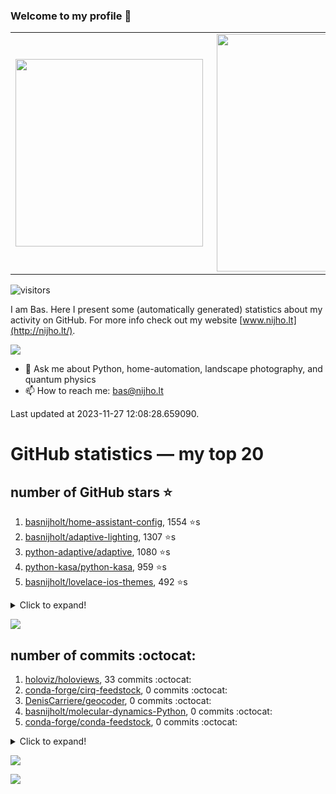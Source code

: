 ### Welcome to my profile 👋

<center>
  <table>
    <tr>
        <td><img width="300px" align="left" src="https://github-readme-stats.vercel.app/api/top-langs/?username=basnijholt&hide=TeX,Jupyter%20Notebook&layout=compact&theme=radical" /></td>
        <td><img align='right' src="https://github-readme-stats.vercel.app/api?username=basnijholt&show_icons=true&theme=radical" width="380"></td>
    </tr>
  </table>
</center>

![visitors](https://visitor-badge.glitch.me/badge?page_id=basnijholt.visitor-badge)

I am Bas. Here I present some (automatically generated) statistics about my activity on GitHub. For more info check out my website [www.nijho.lt](http://nijho.lt/).

![](https://www.nijho.lt/authors/admin/avatar_hu9e60e4b9bc120dfb6a666009f2878da6_182107_250x250_fill_q90_lanczos_center.jpg)

- 💬 Ask me about Python, home-automation, landscape photography, and quantum physics
- 📫 How to reach me: bas@nijho.lt

Last updated at 2023-11-27 12:08:28.659090.

# GitHub statistics — my top 20

## number of GitHub stars ⭐️

1. [basnijholt/home-assistant-config](https://github.com/basnijholt/home-assistant-config/), 1554 ⭐️s
2. [basnijholt/adaptive-lighting](https://github.com/basnijholt/adaptive-lighting/), 1307 ⭐️s
3. [python-adaptive/adaptive](https://github.com/python-adaptive/adaptive/), 1080 ⭐️s
4. [python-kasa/python-kasa](https://github.com/python-kasa/python-kasa/), 959 ⭐️s
5. [basnijholt/lovelace-ios-themes](https://github.com/basnijholt/lovelace-ios-themes/), 492 ⭐️s
<details><summary>Click to expand!</summary>

6. [basnijholt/lovelace-ios-dark-mode-theme](https://github.com/basnijholt/lovelace-ios-dark-mode-theme/), 426 ⭐️s
7. [basnijholt/miflora](https://github.com/basnijholt/miflora/), 359 ⭐️s
8. [basnijholt/rsync-time-machine.py](https://github.com/basnijholt/rsync-time-machine.py/), 348 ⭐️s
9. [topocm/topocm_content](https://github.com/topocm/topocm_content/), 257 ⭐️s
10. [basnijholt/home-assistant-streamdeck-yaml](https://github.com/basnijholt/home-assistant-streamdeck-yaml/), 148 ⭐️s
11. [basnijholt/home-assistant-macbook-touch-bar](https://github.com/basnijholt/home-assistant-macbook-touch-bar/), 94 ⭐️s
12. [basnijholt/markdown-code-runner](https://github.com/basnijholt/markdown-code-runner/), 77 ⭐️s
13. [kwant-project/kwant](https://github.com/kwant-project/kwant/), 76 ⭐️s
14. [basnijholt/home-assistant-streamdeck-yaml-addon](https://github.com/basnijholt/home-assistant-streamdeck-yaml-addon/), 50 ⭐️s
15. [basnijholt/aiokef](https://github.com/basnijholt/aiokef/), 34 ⭐️s
16. [basnijholt/thesis-cover](https://github.com/basnijholt/thesis-cover/), 27 ⭐️s
17. [basnijholt/adaptive-scheduler](https://github.com/basnijholt/adaptive-scheduler/), 22 ⭐️s
18. [basnijholt/instacron](https://github.com/basnijholt/instacron/), 20 ⭐️s
19. [kwant-project/kwant-tutorial-2016](https://github.com/kwant-project/kwant-tutorial-2016/), 16 ⭐️s
20. [basnijholt/addon-otmonitor](https://github.com/basnijholt/addon-otmonitor/), 15 ⭐️s

</details>

![](https://github.com/basnijholt/basnijholt/raw/main/stars_over_time.png)

## number of commits :octocat:

1. [holoviz/holoviews](https://github.com/holoviz/holoviews/), 33 commits :octocat:
2. [conda-forge/cirq-feedstock](https://github.com/conda-forge/cirq-feedstock/), 0 commits :octocat:
3. [DenisCarriere/geocoder](https://github.com/DenisCarriere/geocoder/), 0 commits :octocat:
4. [basnijholt/molecular-dynamics-Python](https://github.com/basnijholt/molecular-dynamics-Python/), 0 commits :octocat:
5. [conda-forge/conda-feedstock](https://github.com/conda-forge/conda-feedstock/), 0 commits :octocat:
<details><summary>Click to expand!</summary>

6. [CSSEGISandData/COVID-19](https://github.com/CSSEGISandData/COVID-19/), 0 commits :octocat:
7. [basnijholt/cluster-logger](https://github.com/basnijholt/cluster-logger/), 0 commits :octocat:
8. [dotnet/docs](https://github.com/dotnet/docs/), 0 commits :octocat:
9. [basnijholt/calendar-of-life](https://github.com/basnijholt/calendar-of-life/), 0 commits :octocat:
10. [fsspec/adlfs](https://github.com/fsspec/adlfs/), 0 commits :octocat:
11. [ethereum/EIPs](https://github.com/ethereum/EIPs/), 0 commits :octocat:
12. [conda-forge/mshr-feedstock](https://github.com/conda-forge/mshr-feedstock/), 0 commits :octocat:
13. [Azure/azure-cli](https://github.com/Azure/azure-cli/), 0 commits :octocat:
14. [home-assistant/developers.home-assistant](https://github.com/home-assistant/developers.home-assistant/), 0 commits :octocat:
15. [pymc-devs/pymc](https://github.com/pymc-devs/pymc/), 0 commits :octocat:
16. [conda-forge/conda-forge-repodata-patches-feedstock](https://github.com/conda-forge/conda-forge-repodata-patches-feedstock/), 0 commits :octocat:
17. [basnijholt/markdown-code-runner](https://github.com/basnijholt/markdown-code-runner/), 0 commits :octocat:
18. [conda-forge/pywebhdfs-feedstock](https://github.com/conda-forge/pywebhdfs-feedstock/), 0 commits :octocat:
19. [kwant-project/kwant-tutorial-2016](https://github.com/kwant-project/kwant-tutorial-2016/), 0 commits :octocat:
20. [conda-forge/cudnn-feedstock](https://github.com/conda-forge/cudnn-feedstock/), 0 commits :octocat:

</details>

![](https://github.com/basnijholt/basnijholt/raw/main/commits_per_hour.png)

![](https://github.com/basnijholt/basnijholt/raw/main/commits_per_weekday.png)

